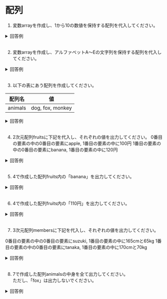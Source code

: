 # 配列

1. 変数arrayを作成し、1から10の数値を保持する配列を代入してください。

<details><summary>回答例</summary><div>
		
```
int[] array = {1, 2, 3, 4, 5, 6, 7, 8, 9, 10};
```
		
</div></details>
	

<br>
	
2. 変数arrayを作成し、アルファベットA〜Eの文字列を保持する配列を代入してください。

<details><summary>回答例</summary><div>
		
```
String[] array = {"A", "B", "C", "D", "E"};
```
		
</div></details>
	

<br>
	
3. 以下の表にあう配列を作成してください。   
	
 | 配列名  | 値               |
 | ------- | ---------------- |
 | animals | dog, fox, monkey |

<details><summary>回答例</summary><div>

```
String[] animals = {"dog", "fox", "monkey"};
```
	
</div></details>
	

<br>

4. 2次元配列fruitsに下記を代入し、それぞれの値を出力してください。
0番目の要素の中の0番目の要素にapple, 1番目の要素の中に100円
1番目の要素の中の0番目の要素にbanana, 1番目の要素の中に120円

<details><summary>回答例</summary><div>
		
```
String[][] fruits = {{ "apple", "100円" }, { "banana", "110円" }};
```
		
</div></details>
	

<br>
	
5. 4で作成した配列fruits内の「banana」を出力してください。

<details><summary>回答例</summary><div>
		
```
System.out.println(fruits[1][0]);
```
		
</div></details>
	

<br>
	
6. 4で作成した配列fruits内の「110円」を出力してください。

<details><summary>回答例</summary><div>
		
```
System.out.println(fruits[1][1]);
```
		
</div></details>
	

<br>
	
7. 3次元配列membersに下記を代入し、それぞれの値を出力してください。

0番目の要素の中の0番目の要素にsuzuki, 1番目の要素の中に165cmと65kg
1番目の要素の中の0番目の要素にtanaka, 1番目の要素の中に170cmと70kg

<details><summary>回答例</summary><div>
		
```
String[][][] members = { { {"suzuki"}, {"165cm", "65kg"} }, { {"tanaka"}, {"170cm", "70kg"} } };
```
		
</div></details>
	

<br>
	
8. 7で作成した配列animalsの中身を全て出力してください。  
ただし、「fox」は出力しないでください。  

<details><summary>回答例</summary><div>
		
```
foreach($animals as $animal) {
    if ($animal !== 'fox') {
        echo $animal;
        echo '<br>';
    }
}
```
		
	
</div></details>
	

<br>

